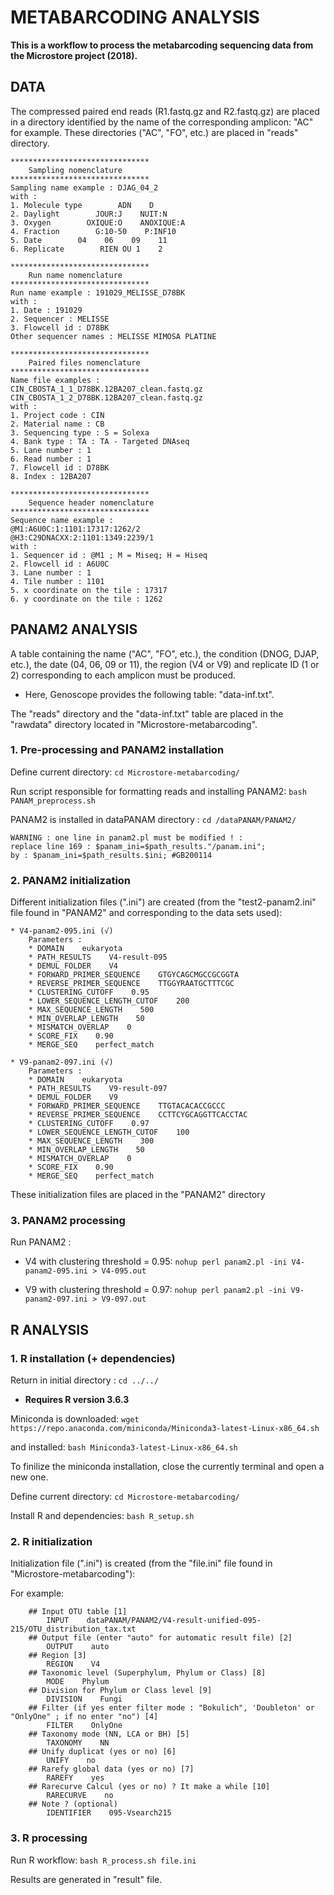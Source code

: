 # **METABARCODING ANALYSIS**

**This is a workflow to process the metabarcoding sequencing data from the Microstore project (2018).**

## DATA

The compressed paired end reads (R1.fastq.gz and R2.fastq.gz) are placed in a directory identified by the name of the corresponding amplicon: "AC" for example.
These directories ("AC", "FO", etc.) are placed in "reads" directory.

    *******************************
        Sampling nomenclature
    *******************************
    Sampling name example : DJAG_04_2
    with :
    1. Molecule type        ADN    D
    2. Daylight        JOUR:J    NUIT:N
    3. Oxygen        OXIQUE:O    ANOXIQUE:A
    4. Fraction        G:10-50    P:INF10
    5. Date        04    06    09    11
    6. Replicate        RIEN OU 1    2

    *******************************
        Run name nomenclature
    *******************************
    Run name example : 191029_MELISSE_D78BK
    with :
    1. Date : 191029
    2. Sequencer : MELISSE
    3. Flowcell id : D78BK
    Other sequencer names : MELISSE MIMOSA PLATINE

    *******************************
        Paired files nomenclature
    *******************************
    Name file examples :
    CIN_CBOSTA_1_1_D78BK.12BA207_clean.fastq.gz
    CIN_CBOSTA_1_2_D78BK.12BA207_clean.fastq.gz
    with :
    1. Project code : CIN
    2. Material name : CB
    3. Sequencing type : S = Solexa
    4. Bank type : TA : TA - Targeted DNAseq
    5. Lane number : 1
    6. Read number : 1
    7. Flowcell id : D78BK
    8. Index : 12BA207

    *******************************
        Sequence header nomenclature
    *******************************
    Sequence name example :
    @M1:A6U0C:1:1101:17317:1262/2
    @H3:C29DNACXX:2:1101:1349:2239/1
    with :
    1. Sequencer id : @M1 ; M = Miseq; H = Hiseq
    2. Flowcell id : A6U0C
    3. Lane number : 1
    4. Tile number : 1101
    5. x coordinate on the tile : 17317
    6. y coordinate on the tile : 1262

## PANAM2 ANALYSIS

A table containing the name ("AC", "FO", etc.), the condition (DNOG, DJAP, etc.), the date (04, 06, 09 or 11), the region (V4 or V9) and replicate ID (1 or 2) corresponding to each amplicon must be produced.

* Here, Genoscope provides the following table: "data-inf.txt".

The "reads" directory and the "data-inf.txt" table are placed in the "rawdata" directory located in "Microstore-metabarcoding".

### 1. Pre-processing and PANAM2 installation

Define current directory: `cd Microstore-metabarcoding/`

Run script responsible for formatting reads and installing PANAM2: `bash PANAM_preprocess.sh`

PANAM2 is installed in dataPANAM directory : `cd /dataPANAM/PANAM2/`

    WARNING : one line in panam2.pl must be modified ! :
    replace line 169 : $panam_ini=$path_results."/panam.ini";
    by : $panam_ini=$path_results.$ini; #GB200114

### 2. PANAM2 initialization

Different initialization files (".ini") are created (from the "test2-panam2.ini" file found in "PANAM2" and corresponding to the data sets used):
    
    * V4-panam2-095.ini (√)
        Parameters :
        * DOMAIN    eukaryota
        * PATH_RESULTS    V4-result-095
        * DEMUL_FOLDER    V4
        * FORWARD_PRIMER_SEQUENCE    GTGYCAGCMGCCGCGGTA
        * REVERSE_PRIMER_SEQUENCE    TTGGYRAATGCTTTCGC
        * CLUSTERING_CUTOFF    0.95
        * LOWER_SEQUENCE_LENGTH_CUTOF    200
        * MAX_SEQUENCE_LENGTH    500
        * MIN_OVERLAP_LENGTH    50
        * MISMATCH_OVERLAP    0
        * SCORE_FIX    0.90
        * MERGE_SEQ    perfect_match

    * V9-panam2-097.ini (√)
        Parameters :
        * DOMAIN    eukaryota
        * PATH_RESULTS    V9-result-097
        * DEMUL_FOLDER    V9
        * FORWARD_PRIMER_SEQUENCE    TTGTACACACCGCCC
        * REVERSE_PRIMER_SEQUENCE    CCTTCYGCAGGTTCACCTAC
        * CLUSTERING_CUTOFF    0.97
        * LOWER_SEQUENCE_LENGTH_CUTOF    100
        * MAX_SEQUENCE_LENGTH    300
        * MIN_OVERLAP_LENGTH    50
        * MISMATCH_OVERLAP    0
        * SCORE_FIX    0.90
        * MERGE_SEQ    perfect_match

These initialization files are placed in the "PANAM2" directory

### 3. PANAM2 processing

Run PANAM2 :

* V4 with clustering threshold = 0.95: `nohup perl panam2.pl -ini V4-panam2-095.ini > V4-095.out`

* V9 with clustering threshold = 0.97: `nohup perl panam2.pl -ini V9-panam2-097.ini > V9-097.out`

## R ANALYSIS

### 1. R installation (+ dependencies)

Return in initial directory : `cd ../../`

* **Requires R version 3.6.3**

Miniconda is downloaded: `wget https://repo.anaconda.com/miniconda/Miniconda3-latest-Linux-x86_64.sh`

and installed: `bash Miniconda3-latest-Linux-x86_64.sh`
        
To finilize the miniconda installation, close the currently terminal and open a new one.
        
Define current directory: `cd Microstore-metabarcoding/`
        
Install R and dependencies: `bash R_setup.sh`

### 2. R initialization

Initialization file (".ini") is created (from the "file.ini" file found in "Microstore-metabarcoding"):

For example:
        
        ## Input OTU table [1]
            INPUT    dataPANAM/PANAM2/V4-result-unified-095-215/OTU_distribution_tax.txt
        ## Output file (enter "auto" for automatic result file) [2]
            OUTPUT    auto
        ## Region [3]
            REGION    V4
        ## Taxonomic level (Superphylum, Phylum or Class) [8]
            MODE    Phylum
        ## Division for Phylum or Class level [9]
            DIVISION    Fungi
        ## Filter (if yes enter filter mode : "Bokulich", 'Doubleton' or "OnlyOne" ; if no enter "no") [4]
            FILTER    OnlyOne
        ## Taxonomy mode (NN, LCA or BH) [5]
            TAXONOMY    NN
        ## Unify duplicat (yes or no) [6]
            UNIFY    no
        ## Rarefy global data (yes or no) [7]
            RAREFY    yes
        ## Rarecurve Calcul (yes or no) ? It make a while [10]
            RARECURVE    no
        ## Note ? (optional)
            IDENTIFIER    095-Vsearch215

### 3. R processing

Run R workflow: `bash R_process.sh file.ini`

Results are generated in "result" file.
